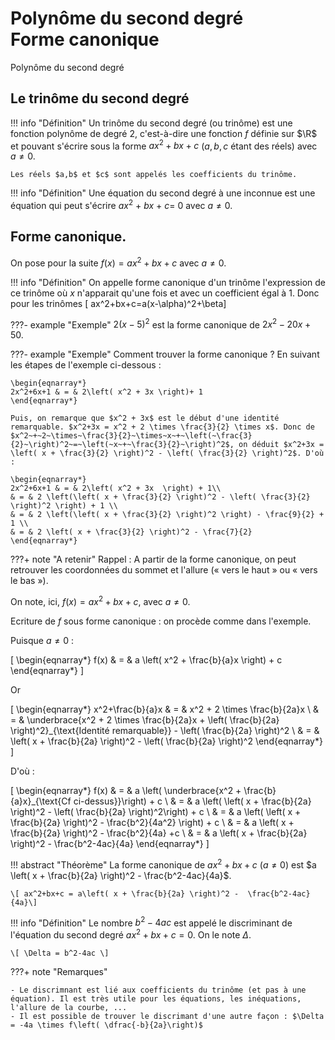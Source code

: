 # Polynôme du second degré<br>Forme canonique

<div class="Chap_title">
Polynôme du second degré
</div>

## Le trinôme du second degré

!!! info "Définition"
    Un trinôme du second degré (ou trinôme) est une fonction polynôme de degré 2, c'est-à-dire une fonction $f$ définie sur $\R$ et pouvant s'écrire sous la forme $ax^2+bx+c$ ($a,b,c$ étant des réels) avec $a \neq 0$.

    Les réels $a,b$ et $c$ sont appelés les coefficients du trinôme.


!!! info "Définition"
    Une équation du second degré à une inconnue est une équation qui peut s'écrire $ax^2~+~bx~+~c=~0$ avec $a \neq 0$.

## Forme canonique.

On pose pour la suite $f(x) = ax^2+bx+c$ avec $a\neq 0$.

!!! info "Définition"
    On appelle forme canonique d'un trinôme l'expression de ce trinôme où $x$ n'apparait qu'une fois et avec un coefficient égal à $1$. Donc pour les trinômes \[ ax^2+bx+c=a(x-\alpha)^2+\beta\]


???- example "Exemple"
    $2\left( x-5 \right)^2$ est la forme canonique de $2x^2-20x+50$.

???- example "Exemple"
    Comment trouver la forme canonique ? En suivant les étapes de l'exemple ci-dessous :
    
    \begin{eqnarray*}
    2x^2+6x+1 & = & 2\left( x^2 + 3x \right)+ 1 
    \end{eqnarray*}

    Puis, on remarque que $x^2 + 3x$ est le début d'une identité remarquable. $x^2+3x = x^2 + 2 \times \frac{3}{2} \times x$. Donc de $x^2~+~2~\times~\frac{3}{2}~\times~x~+~\left(~\frac{3}{2}~\right)^2~=~\left(~x~+~\frac{3}{2}~\right)^2$, on déduit $x^2+3x = \left( x + \frac{3}{2} \right)^2 - \left( \frac{3}{2} \right)^2$. D'où :

    \begin{eqnarray*}
    2x^2+6x+1 & = & 2\left( x^2 + 3x  \right) + 1\\
    & = & 2 \left(\left( x + \frac{3}{2} \right)^2 - \left( \frac{3}{2} \right)^2 \right) + 1 \\
    & = & 2 \left(\left( x + \frac{3}{2} \right)^2 \right) - \frac{9}{2} + 1 \\
    & = & 2 \left( x + \frac{3}{2} \right)^2 - \frac{7}{2}
    \end{eqnarray*}

???+ note "A retenir"
    Rappel : A partir de la forme canonique, on peut retrouver les coordonnées du sommet et l'allure (&laquo; vers le haut &raquo; ou &laquo; vers le bas &raquo;).

On note, ici, $f(x) = ax^2+bx+c$, avec $a \neq 0$.

Ecriture de $f$ sous forme canonique : on procède comme dans l'exemple.

Puisque $a\neq 0$ :

\[ \begin{eqnarray*}
f(x) & = & a \left( x^2 + \frac{b}{a}x \right) + c 
\end{eqnarray*} \]

Or 

\[ \begin{eqnarray*}
x^2+\frac{b}{a}x & = & x^2 + 2 \times \frac{b}{2a}x \\
 & = & \underbrace{x^2 + 2 \times \frac{b}{2a}x + \left( \frac{b}{2a} \right)^2}_{\text{Identité remarquable}} - \left( \frac{b}{2a} \right)^2 \\
 & = & \left( x + \frac{b}{2a} \right)^2 - \left( \frac{b}{2a} \right)^2 
\end{eqnarray*} \]

D'où :

\[ \begin{eqnarray*}
f(x) & = & a \left( \underbrace{x^2 + \frac{b}{a}x}_{\text{Cf ci-dessus}}\right)  + c \\
 & = & a \left( \left( x + \frac{b}{2a} \right)^2 - \left( \frac{b}{2a} \right)^2\right)  + c \\
 & = & a \left( \left( x + \frac{b}{2a} \right)^2 -  \frac{b^2}{4a^2}  \right) + c \\
 & = & a \left( x + \frac{b}{2a} \right)^2 -  \frac{b^2}{4a} +c \\
  & = & a \left( x + \frac{b}{2a} \right)^2 -  \frac{b^2-4ac}{4a} 
\end{eqnarray*}
\]

!!! abstract "Théorème"
    La forme canonique de $ax^2+bx+c$ ($a \neq 0$) est $a  \left( x + \frac{b}{2a} \right)^2 -  \frac{b^2-4ac}{4a}$.

    \[ ax^2+bx+c = a\left( x + \frac{b}{2a} \right)^2 -  \frac{b^2-4ac}{4a}\]


!!! info "Définition"
    Le nombre $b^2-4ac$ est appelé le discriminant de l'équation du second degré $ax^2+bx+c=0$. On le note $\Delta$.

    \[ \Delta = b^2-4ac \]

???+ note "Remarques"

    - Le discrimnant est lié aux coefficients du trinôme (et pas à une équation). Il est très utile pour les équations, les inéquations, l'allure de la courbe, ...
    - Il est possible de trouver le discrimant d'une autre façon : $\Delta = -4a \times f\left( \dfrac{-b}{2a}\right)$